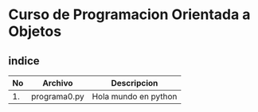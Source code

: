 # Curso de Programacion Orientada a Objetos

## indice

|No|Archivo|Descripcion|
|--|--|--|
|1.|programa0.py|Hola mundo en python|
